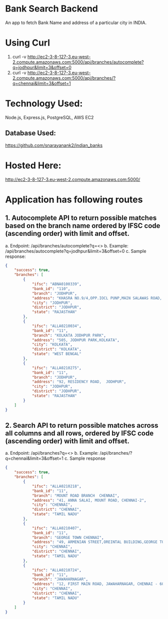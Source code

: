 # Bank Search Backend
An app to fetch Bank Name and address of a particular city in INDIA.
# Using Curl
1. curl -v http://ec2-3-8-127-3.eu-west-2.compute.amazonaws.com:5000/api/branches/autocomplete?q=jodhpur&limit=3&offset=0
2. curl -v http://ec2-3-8-127-3.eu-west-2.compute.amazonaws.com:5000/api/branches/?q=chennai&limit=3&offset=1

# Technology Used:
Node.js, Express.js, PostgreSQL, AWS EC2
## Database Used:
https://github.com/snarayanank2/indian_banks

# Hosted Here: 
http://ec2-3-8-127-3.eu-west-2.compute.amazonaws.com:5000/

# Application has following routes
## 1. Autocomplete API to return possible matches based on the branch name ordered by IFSC code (ascending order) with limit and offset.
a. Endpoint: /api/branches/autocomplete?q=<>
b. Example: /api/branches/autocomplete?q=jodhpur&limit=3&offset=0
c. Sample response:
```json
{
    "success": true,
    "branches": [
        {
            "ifsc": "ABNA0100339",
            "bank_id": "110",
            "branch": "JODHPUR",
            "address": "KHASRA NO.9/4,OPP.IOCL PUNP,MAIN SALAWAS ROAD, BASNI PHASE - II, VILLAGE SANGARIYA, TEHSIL JODHPUR- 324005",
            "city": "JODHPUR",
            "district": "JODHPUR",
            "state": "RAJASTHAN"
        },
        {
            "ifsc": "ALLA0210034",
            "bank_id": "11",
            "branch": "KOLKATA JODHPUR PARK",
            "address": "505, JODHPUR PARK,KOLKATA",
            "city": "KOLKATA",
            "district": "KOLKATA",
            "state": "WEST BENGAL"
        },
        {
            "ifsc": "ALLA0210275",
            "bank_id": "11",
            "branch": "JODHPUR",
            "address": "92, RESIDENCY ROAD,  JODHPUR",
            "city": "JODHPUR",
            "district": "JODHPUR",
            "state": "RAJASTHAN"
        }
    ]
}
```

## 2. Search API to return possible matches across all columns and all rows, ordered by IFSC code (ascending order) with limit and offset.
a. Endpoint: /api/branches?q=<>
b. Example: /api/branches/?q=chennai&limit=3&offset=1
c. Sample response
```json
{
    "success": true,
    "branches": [
        {
            "ifsc": "ALLA0210218",
            "bank_id": "11",
            "branch": "MOUNT ROAD BRANCH  CHENNAI",
            "address": "41, ANNA SALAI, MOUNT ROAD, CHENNAI-2",
            "city": "CHENNAI",
            "district": "CHENNAI",
            "state": "TAMIL NADU"
        },
        {
            "ifsc": "ALLA0210407",
            "bank_id": "11",
            "branch": "GEORGE TOWN CHENNAI",
            "address": "49, ARMENIAN STREET,OREINTAL BUILDING,GEORGE TOWN,PIN - 600 001",
            "city": "CHENNAI",
            "district": "CHENNAI",
            "state": "TAMIL NADU"
        },
        {
            "ifsc": "ALLA0210724",
            "bank_id": "11",
            "branch": "JAWAHARNAGAR",
            "address": "12, FIRST MAIN ROAD, JAWAHARNAGAR, CHENNAI - 600082",
            "city": "CHENNAI",
            "district": "CHENNAI",
            "state": "TAMIL NADU"
        }
    ]
}
```
